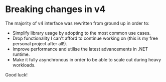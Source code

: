 # Breaking changes in v4

The majority of v4 interface was rewritten from ground up in order to:

- Simplify library usage by adopting to the most common use cases.
- Drop functionality I can't afford to continue working on (this is my free personal project after all!).
- Improve performance and utilise the latest advancements in .NET runtime.
- Make it fully asynchronous in order to be able to scale out during heavy workloads.

Good luck!
